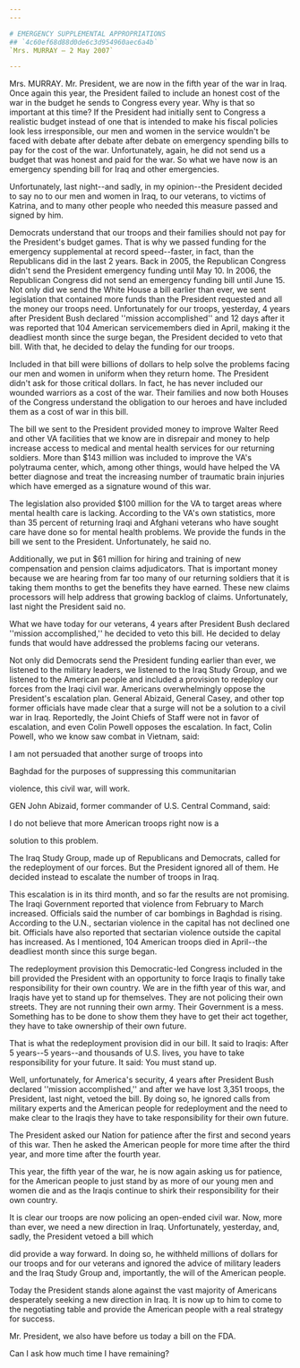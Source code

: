 ```yaml
---
---

# EMERGENCY SUPPLEMENTAL APPROPRIATIONS
## `4c60ef68d88d0de6c3d954960aec6a4b`
`Mrs. MURRAY — 2 May 2007`

---
```



Mrs. MURRAY. Mr. President, we are now in the fifth year of the war 
in Iraq. Once again this year, the President failed to include an 
honest cost of the war in the budget he sends to Congress every year. 
Why is that so important at this time? If the President had initially 
sent to Congress a realistic budget instead of one that is intended to 
make his fiscal policies look less irresponsible, our men and women in 
the service wouldn't be faced with debate after debate after debate on 
emergency spending bills to pay for the cost of the war. Unfortunately, 
again, he did not send us a budget that was honest and paid for the 
war. So what we have now is an emergency spending bill for Iraq and 
other emergencies.

Unfortunately, last night--and sadly, in my opinion--the President 
decided to say no to our men and women in Iraq, to our veterans, to 
victims of Katrina, and to many other people who needed this measure 
passed and signed by him.

Democrats understand that our troops and their families should not 
pay for the President's budget games. That is why we passed funding for 
the emergency supplemental at record speed--faster, in fact, than the 
Republicans did in the last 2 years. Back in 2005, the Republican 
Congress didn't send the President emergency funding until May 10. In 
2006, the Republican Congress did not send an emergency funding bill 
until June 15. Not only did we send the White House a bill earlier than 
ever, we sent legislation that contained more funds than the President 
requested and all the money our troops need. Unfortunately for our 
troops, yesterday, 4 years after President Bush declared ''mission 
accomplished'' and 12 days after it was reported that 104 American 
servicemembers died in April, making it the deadliest month since the 
surge began, the President decided to veto that bill. With that, he 
decided to delay the funding for our troops.

Included in that bill were billions of dollars to help solve the 
problems facing our men and women in uniform when they return home. The 
President didn't ask for those critical dollars. In fact, he has never 
included our wounded warriors as a cost of the war. Their families and 
now both Houses of the Congress understand the obligation to our heroes 
and have included them as a cost of war in this bill.

The bill we sent to the President provided money to improve Walter 
Reed and other VA facilities that we know are in disrepair and money to 
help increase access to medical and mental health services for our 
returning soldiers. More than $143 million was included to improve the 
VA's polytrauma center, which, among other things, would have helped 
the VA better diagnose and treat the increasing number of traumatic 
brain injuries which have emerged as a signature wound of this war.

The legislation also provided $100 million for the VA to target areas 
where mental health care is lacking. According to the VA's own 
statistics, more than 35 percent of returning Iraqi and Afghani 
veterans who have sought care have done so for mental health problems. 
We provide the funds in the bill we sent to the President. 
Unfortunately, he said no.

Additionally, we put in $61 million for hiring and training of new 
compensation and pension claims adjudicators. That is important money 
because we are hearing from far too many of our returning soldiers that 
it is taking them months to get the benefits they have earned. These 
new claims processors will help address that growing backlog of claims. 
Unfortunately, last night the President said no.

What we have today for our veterans, 4 years after President Bush 
declared ''mission accomplished,'' he decided to veto this bill. He 
decided to delay funds that would have addressed the problems facing 
our veterans.

Not only did Democrats send the President funding earlier than ever, 
we listened to the military leaders, we listened to the Iraq Study 
Group, and we listened to the American people and included a provision 
to redeploy our forces from the Iraqi civil war. Americans 
overwhelmingly oppose the President's escalation plan. General Abizaid, 
General Casey, and other top former officials have made clear that a 
surge will not be a solution to a civil war in Iraq. Reportedly, the 
Joint Chiefs of Staff were not in favor of escalation, and even Colin 
Powell opposes the escalation. In fact, Colin Powell, who we know saw 
combat in Vietnam, said:




 I am not persuaded that another surge of troops into 


 Baghdad for the purposes of suppressing this communitarian 


 violence, this civil war, will work.


GEN John Abizaid, former commander of U.S. Central Command, said:




 I do not believe that more American troops right now is a 


 solution to this problem.


The Iraq Study Group, made up of Republicans and Democrats, called 
for the redeployment of our forces. But the President ignored all of 
them. He decided instead to escalate the number of troops in Iraq.

This escalation is in its third month, and so far the results are not 
promising. The Iraqi Government reported that violence from February to 
March increased. Officials said the number of car bombings in Baghdad 
is rising. According to the U.N., sectarian violence in the capital has 
not declined one bit. Officials have also reported that sectarian 
violence outside the capital has increased. As I mentioned, 104 
American troops died in April--the deadliest month since this surge 
began.

The redeployment provision this Democratic-led Congress included in 
the bill provided the President with an opportunity to force Iraqis to 
finally take responsibility for their own country. We are in the fifth 
year of this war, and Iraqis have yet to stand up for themselves. They 
are not policing their own streets. They are not running their own 
army. Their Government is a mess. Something has to be done to show them 
they have to get their act together, they have to take ownership of 
their own future.


That is what the redeployment provision did in our bill. It said to 
Iraqis: After 5 years--5 years--and thousands of U.S. lives, you have 
to take responsibility for your future. It said: You must stand up.

Well, unfortunately, for America's security, 4 years after President 
Bush declared ''mission accomplished,'' and after we have lost 3,351 
troops, the President, last night, vetoed the bill. By doing so, he 
ignored calls from military experts and the American people for 
redeployment and the need to make clear to the Iraqis they have to take 
responsibility for their own future.

The President asked our Nation for patience after the first and 
second years of this war. Then he asked the American people for more 
time after the third year, and more time after the fourth year.

This year, the fifth year of the war, he is now again asking us for 
patience, for the American people to just stand by as more of our young 
men and women die and as the Iraqis continue to shirk their 
responsibility for their own country.

It is clear our troops are now policing an open-ended civil war. Now, 
more than ever, we need a new direction in Iraq. Unfortunately, 
yesterday, and, sadly, the President vetoed a bill which


did provide a way forward. In doing so, he withheld millions of dollars 
for our troops and for our veterans and ignored the advice of military 
leaders and the Iraq Study Group and, importantly, the will of the 
American people.

Today the President stands alone against the vast majority of 
Americans desperately seeking a new direction in Iraq. It is now up to 
him to come to the negotiating table and provide the American people 
with a real strategy for success.

Mr. President, we also have before us today a bill on the FDA.

Can I ask how much time I have remaining?